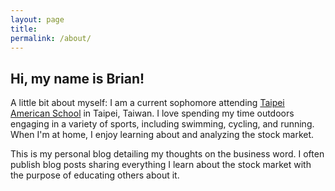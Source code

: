 ```yaml
---
layout: page
title:
permalink: /about/
---
```


## Hi, my name is Brian!

A little bit about myself: I am a current sophomore attending [Taipei American School](https://www.tas.edu.tw/) in Taipei, Taiwan. I love spending my time outdoors engaging in a variety of sports, including swimming, cycling, and running. When I'm at home, I enjoy learning about and analyzing the stock market.

This is my personal blog detailing my thoughts on the business word. I often publish blog posts sharing everything I learn about the stock market with the purpose of educating others about it.

